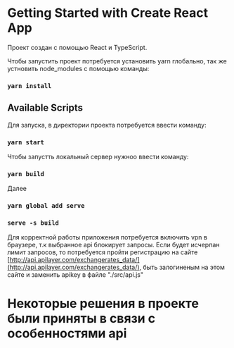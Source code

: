 # Getting Started with Create React App

Проект создан с помощью React и TypeScript.

Чтобы запустить проект потребуется установить yarn глобально, так же устновить node_modules с помощью команды:

### `yarn install`

## Available Scripts

Для запуска, в директории проекта потребуется ввести команду:

### `yarn start`

Чтобы запустть локальный сервер нужноо ввести команду: 

### `yarn build`

Далее 
### `yarn global add serve`
### `serve -s build`

Для корректной работы приложения потребуется включить vpn в браузере, т.к выбранное api блокирует запросы.
Если будет исчерпан лимит запросов, то потребуется пройти регистрацию на сайте 
[http://api.apilayer.com/exchangerates_data/](http://api.apilayer.com/exchangerates_data/), быть залогиненым на этом сайте
и заменить apikey в файле "./src/api.js"

# Некоторые решения в проекте были приняты в связи с особенностями api

